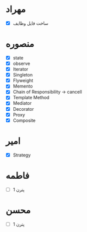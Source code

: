 # مهراد
- [x] ساخت فایل وظایف

# منصوره
- [x] state
- [x] observe
- [x] Iterator
- [x] Singleton
- [x] Flyweight
- [x] Memento
- [x] Chain of Responsibility -> cancell
- [x] Template Method
- [x] Mediator 
- [x] Decorator
- [x] Proxy
- [x] Composite

# امیر
- [x] Strategy

# فاطمه
- [ ] پترن 1

# محسن
- [ ] پترن 1
